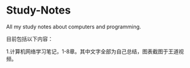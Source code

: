 # Study-Notes
All my study notes about computers and programming.

目前包括以下内容：

1.计算机网络学习笔记，1-8章。其中文字全部为自己总结，图表截图于王道视频。


